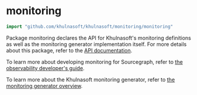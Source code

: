 # monitoring

```go
import "github.com/khulnasoft/khulnasoft/monitoring/monitoring"
```

Package monitoring declares the API for Khulnasoft's monitoring definitions as well as the monitoring generator implementation itself.
For more details about this package, refer to the [API documentation](https://sourcegraph.com/github.com/khulnasoft/khulnasoft/-/docs/monitoring/monitoring).

To learn more about developing monitoring for Sourcegraph, refer to [the observability developer's guide](https://docs-legacy.sourcegraph.com/dev/background-information/observability).

To learn more about the Khulnasoft monitoring generator, refer to [the monitoring generator overview](https://docs-legacy.sourcegraph.com/dev/background-information/observability/monitoring-generator).

